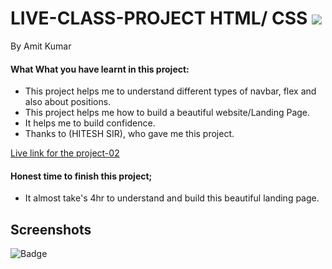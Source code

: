 
# LIVE-CLASS-PROJECT HTML/ CSS ![]("")
By Amit Kumar

#### What What you have learnt in this project:
- This project helps me to understand different types of navbar, flex and also about positions.
- This project helps me how to build a beautiful website/Landing Page.
- It helps me to build confidence.
- Thanks to (HITESH SIR), who gave me this project.

[Live link for the project-02](https://live-class-project-02.netlify.app/)
#### Honest time to finish this project;
- It almost take's 4hr to understand and build this beautiful landing page.
 ## Screenshots
 











![Badge](https://img.shields.io/badge/Project---02-orange)
